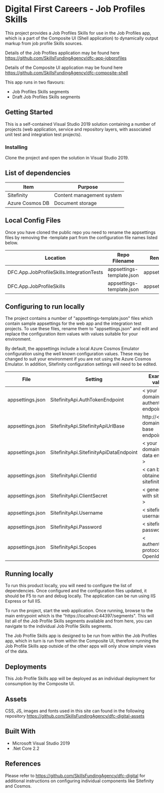 # Digital First Careers - Job Profiles Skills

This project provides a Job Profiles Skills for use in the Job Profiles app, which is a part of the Composite UI (Shell application) to dynamically output markup from job profile Skills sources.

Details of the Job Profiles application may be found here https://github.com/SkillsFundingAgency/dfc-app-jobprofiles

Details of the Composite UI application may be found here https://github.com/SkillsFundingAgency/dfc-composite-shell

This app runs in two flavours:

* Job Profiles Skills segments
* Draft Job Profiles Skills segments

## Getting Started

This is a self-contained Visual Studio 2019 solution containing a number of projects (web application, service and repository layers, with associated unit test and integration test projects).

### Installing

Clone the project and open the solution in Visual Studio 2019.

## List of dependencies

|Item	|Purpose|
|-------|-------|
|Sitefinity |Content management system |
|Azure Cosmos DB | Document storage |

## Local Config Files

Once you have cloned the public repo you need to rename the appsettings files by removing the -template part from the configuration file names listed below.

| Location | Repo Filename | Rename to |
|-------|-------|-------|
| DFC.App.JobProfileSkills.IntegrationTests | appsettings-template.json | appsettings.json |
| DFC.App.JobProfileSkills | appsettings-template.json | appsettings.json |

## Configuring to run locally

The project contains a number of "appsettings-template.json" files which contain sample appsettings for the web app and the integration test projects. To use these files, rename them to "appsettings.json" and edit and replace the configuration item values with values suitable for your environment.

By default, the appsettings include a local Azure Cosmos Emulator configuration using the well known configuration values. These may be changed to suit your environment if you are not using the Azure Cosmos Emulator. In addition, Sitefinity configuration settings will need to be edited.

|File                                       |Setting                        |Example value                      |
|------------------------------------------|------------------------------|----------------------------------|
| appsettings.json     | SitefinityApi.AuthTokenEndpoint      |< your domain authentication endpoint >  |
| appsettings.json     | SitefinityApi.SitefinityApiUrlBase     |http://< your domain api base endpoint >  |
| appsettings.json     | SitefinityApi.SitefinityApiDataEndpoint |< your domain api data endpoint >  |
| appsettings.json     | SitefinityApi.ClientId           | < can be obtained from sitefinity  >|
| appsettings.json     | SitefinityApi.ClientSecret       | < generate it with sitefinity >     |
| appsettings.json     | SitefinityApi.Username           | < sitefinity username >             |
| appsettings.json     | SitefinityApi.Password           | < sitefinity password >             |
| appsettings.json     | SitefinityApi.Scopes             | < authentication protocol> OpenId   |

## Running locally

To run this product locally, you will need to configure the list of dependencies. Once configured and the configuration files updated, it should be F5 to run and debug locally. The application can be run using IIS Express or full IIS.

To run the project, start the web application. Once running, browse to the main entrypoint which is the "https://localhost:44397/segments". This will list all of the Job Profile Skills segments available and from here, you can navigate to the individual Job Profile Skills segments.

The Job Profile Skills app is designed to be run from within the Job Profiles app, which in turn is run from within the Composite UI, therefore running the Job Profile Skills app outside of the other apps will only show simple views of the data.

## Deployments

This Job Profile Skills app will be deployed as an individual deployment for consumption by the Composite UI.

## Assets

CSS, JS, images and fonts used in this site can found in the following repository https://github.com/SkillsFundingAgency/dfc-digital-assets

## Built With

* Microsoft Visual Studio 2019
* .Net Core 2.2

## References

Please refer to https://github.com/SkillsFundingAgency/dfc-digital for additional instructions on configuring individual components like Sitefinity and Cosmos.
